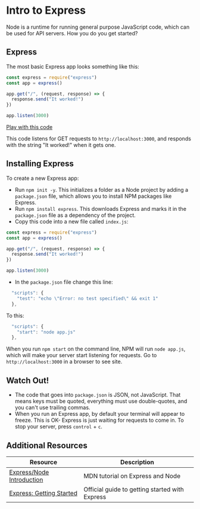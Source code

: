 # Intro to Express

Node is a runtime for running general purpose JavaScript code, which can be used for API servers. How you do you get started?

## Express

The most basic Express app looks something like this:

```js
const express = require("express")
const app = express()

app.get("/", (request, response) => {
  response.send("It worked!")
})

app.listen(3000)
```

[Play with this code](https://codesandbox.io/s/nifty-dan-13d2p)

This code listens for GET requests to `http://localhost:3000`, and responds with the string "It worked!" when it gets one.

## Installing Express

To create a new Express app:

* Run `npm init -y`. This initializes a folder as a Node project by adding a `package.json` file, which allows you to install NPM packages like Express.
* Run `npm install express`. This downloads Express and marks it in the `package.json` file as a dependency of the project.
* Copy this code into a new file called `index.js`:

```js
const express = require("express")
const app = express()

app.get("/", (request, response) => {
  response.send("It worked!")
})

app.listen(3000)
```

* In the `package.json` file change this line:

```js
  "scripts": {
    "test": "echo \"Error: no test specified\" && exit 1"
  },
```

To this:

```js
  "scripts": {
    "start": "node app.js"
  },
```

When you run `npm start` on the command line, NPM will run `node app.js`, which will make your server start listening for requests. Go to `http://localhost:3000` in a browser to see site.

## Watch Out!

* The code that goes into `package.json` is JSON, not JavaScript. That means keys must be quoted, everything must use double-quotes, and you can't use trailing commas.
* When you run an Express app, by default your terminal will appear to freeze. This is OK- Express is just waiting for requests to come in. To stop your server, press `control` + `c`.

## Additional Resources

| Resource | Description |
| --- | --- |
| [Express/Node Introduction](https://developer.mozilla.org/en-US/docs/Learn/Server-side/Express_Nodejs/Introduction) | MDN tutorial on Express and Node |
| [Express: Getting Started](https://expressjs.com/en/starter/installing.html) | Official guide to getting started with Express |
